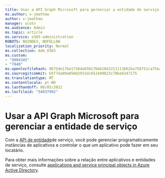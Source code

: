 ```yaml
---
title: Usar a API Graph Microsoft para gerenciar a entidade de serviço
ms.author: v-jmathew
author: v-jmathew
manager: scotv
ms.audience: Admin
ms.topic: article
ms.service: o365-administration
ROBOTS: NOINDEX, NOFOLLOW
localization_priority: Normal
ms.collection: Adm_O365
ms.custom:
- "9004345"
- "7848"
ms.openlocfilehash: 0675de17be1738da65017bb61043211113b62ba758751ca75ea4926683006e38
ms.sourcegitcommit: b5f7da89a650d2915dc652449623c78be6247175
ms.translationtype: MT
ms.contentlocale: pt-BR
ms.lasthandoff: 08/05/2021
ms.locfileid: "54037992"
---
```

# <a name="use-microsoft-graph-api-to-manage-service-principal"></a>Usar a API Graph Microsoft para gerenciar a entidade de serviço

Com a [API de entidade](https://docs.microsoft.com/graph/api/resources/serviceprincipal)de serviço, você pode gerenciar programaticamente instâncias de aplicativos e controlar o que um aplicativo pode fazer em seu locatário.

Para obter mais informações sobre a relação entre aplicativos e entidades de serviço, consulte [applications and service principal objects in Azure Active Directory](https://docs.microsoft.com/azure/active-directory/develop/app-objects-and-service-principals).
